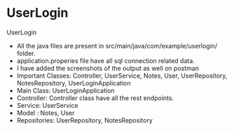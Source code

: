 # UserLogin
UserLogin

* All the java files are present in src/main/java/com/example/userlogin/ folder.
* application.properies file have all sql connection related data.
* I have added the screenshots of the output as well on postman
* Important Classes: Controller, UserService, Notes, User, UserRepository, NotesRepository, UserLoginApplication
* Main Class: UserLoginApplication
* Controller: Controller class have all the rest endpoints.
* Service: UserService
* Model : Notes, User
* Repositories: UserRepository, NotesRepository
